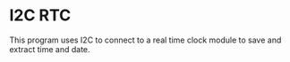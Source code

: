# I2C RTC

This program uses I2C to connect to a real time clock module to save and extract time and date.